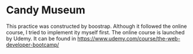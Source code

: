 # Candy Museum
This practice was constructed by boostrap. Although it followed the online course, I tried to implement ity myself first. The online course is launched by Udemy. It can be found in https://www.udemy.com/course/the-web-developer-bootcamp/
